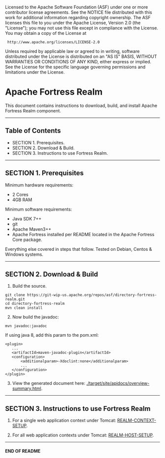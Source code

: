    Licensed to the Apache Software Foundation (ASF) under one
   or more contributor license agreements.  See the NOTICE file
   distributed with this work for additional information
   regarding copyright ownership.  The ASF licenses this file
   to you under the Apache License, Version 2.0 (the
   "License"); you may not use this file except in compliance
   with the License.  You may obtain a copy of the License at

     http://www.apache.org/licenses/LICENSE-2.0

   Unless required by applicable law or agreed to in writing,
   software distributed under the License is distributed on an
   "AS IS" BASIS, WITHOUT WARRANTIES OR CONDITIONS OF ANY
   KIND, either express or implied.  See the License for the
   specific language governing permissions and limitations
   under the License.

# Apache Fortress Realm

This document contains instructions to download, build, and install Apache Fortress Realm component.

-------------------------------------------------------------------------------
## Table of Contents

 * SECTION 1. Prerequisites.
 * SECTION 2. Download & Build.
 * SECTION 3. Instructions to use Fortress Realm.

-------------------------------------------------------------------------------
## SECTION 1. Prerequisites

Minimum hardware requirements:
 * 2 Cores
 * 4GB RAM

Minimum software requirements:
 * Java SDK 7++
 * git
 * Apache Maven3++
 * Apache Fortress installed per README located in the Apache Fortress Core package.

Everything else covered in steps that follow.  Tested on Debian, Centos & Windows systems.

-------------------------------------------------------------------------------
## SECTION 2. Download & Build

1. Build the source.
 ```
 git clone https://git-wip-us.apache.org/repos/asf/directory-fortress-realm.git
 cd directory-fortress-realm
 mvn clean install
 ```

2. Now build the javadoc:

 ```
 mvn javadoc:javadoc
 ```

 If using java 8, add this param to the pom.xml:
 ```
 <plugin>
    ...
    <artifactId>maven-javadoc-plugin</artifactId>
    <configuration>
        <additionalparam>-Xdoclint:none</additionalparam>
        ...
    </configuration>
 </plugin>
 ```

3. View the generated document here: [./target/site/apidocs/overview-summary.html](./target/site/apidocs/overview-summary.html).

-------------------------------------------------------------------------------
## SECTION 3. Instructions to use Fortress Realm

1. For a single web application context under Tomcat: [REALM-CONTEXT-SETUP](./REALM-CONTEXT-SETUP.md).

2. For all web application contexts under Tomcat: [REALM-HOST-SETUP](./REALM-HOST-SETUP.md).

___________________________________________________________________________________
 #### END OF README